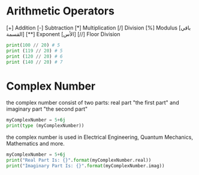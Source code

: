 # Arithmetic Operators
[+] Addition
[-] Subtraction
[*] Multiplication
[/] Division
[%] Modulus  [باقي القسمة]
[**] Exponent  [الأس]
[//] Floor Division
```py 
print(100 // 20) # 5 
print (119 // 20) # 5 
print (120 // 20) # 6 
print (140 // 20) # 7
```

# Complex Number
the complex number consist of two parts: real part "the first part" and imaginary part "the second part"
```py 
myComplexNumber = 5+6j
print(type (myComplexNumber))
```
the complex number is used in Electrical Engineering, Quantum Mechanics, Mathematics and more.
```py 
myComplexNumber = 5+6j
print("Real Part Is: {}".format(myComplexNumber.real))
print("Imaginary Part Is: {}".format(myComplexNumber.imag))
```